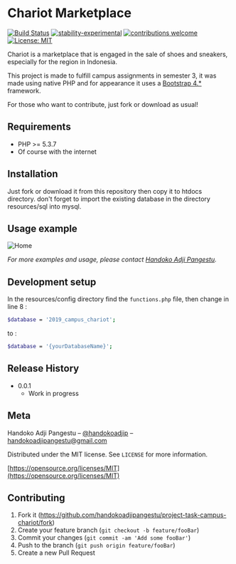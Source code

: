 # Chariot Marketplace

[![Build Status](https://travis-ci.org/dwyl/esta.svg?branch=master)](https://github.com/handokoadjipangestu/project-task-campus-chariot)
[![stability-experimental](https://img.shields.io/badge/stability-experimental-orange.svg)](https://github.com/handokoadjipangestu/project-task-campus-chariot)
[![contributions welcome](https://img.shields.io/badge/contributions-welcome-brightgreen.svg?style=flat)](https://github.com/handokoadjipangestu/project-task-campus-chariot/fork)
[![License: MIT](https://img.shields.io/badge/License-MIT-yellow.svg)](https://opensource.org/licenses/MIT)

Chariot is a marketplace that is engaged in the sale of shoes and sneakers, especially for the region in Indonesia.

This project is made to fulfill campus assignments in semester 3, it was made using native PHP and for appearance it uses a [Bootstrap 4.\*](https://getbootstrap.com/docs/4.0/getting-started/introduction/) framework.

For those who want to contribute, just fork or download as usual!

## Requirements

- PHP >= 5.3.7
- Of course with the internet

## Installation

Just fork or download it from this repository then copy it to htdocs directory. don't forget to import the existing database in the directory resources/sql into mysql.

## Usage example

![Home](http://bebaskripsi.000webhostapp.com/project-task-campus-chariot/home.png)

_For more examples and usage, please contact [Handoko Adji Pangestu](https://www.instagram.com/handokoadjip/)._

## Development setup

In the resources/config directory find the `functions.php` file, then change in line 8 :

```sh
$database = '2019_campus_chariot';
```

to :

```sh
$database = '{yourDatabaseName}';
```

## Release History

- 0.0.1
  - Work in progress

## Meta

Handoko Adji Pangestu – [@handokoadjip](https://www.instagram.com/handokoadjip/) – handokoadjipangestu@gmail.com

Distributed under the MIT license. See `LICENSE` for more information.

[https://opensource.org/licenses/MIT](https://opensource.org/licenses/MIT)

## Contributing

1. Fork it (<https://github.com/handokoadjipangestu/project-task-campus-chariot/fork>)
2. Create your feature branch (`git checkout -b feature/fooBar`)
3. Commit your changes (`git commit -am 'Add some fooBar'`)
4. Push to the branch (`git push origin feature/fooBar`)
5. Create a new Pull Request
